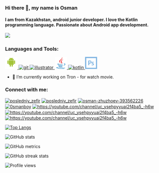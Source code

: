 ### Hi there 👋, my name is Osman
#### I am from Kazakhstan, android junior developer. I love the Kotlin programming language. Passionate about Android app development.
![](https://justresults.co.nz/wp-content/uploads/2015/10/web-developer-banner.png)

<h3 align="left">Languages and Tools: </h3>
<p align="left"> <a href="https://developer.android.com" target="_blank" rel="noreferrer"> <img src="https://raw.githubusercontent.com/devicons/devicon/master/icons/android/android-original-wordmark.svg" alt="android" width="40" height="40"/> </a> <a href="https://git-scm.com/" target="_blank" rel="noreferrer"> <img src="https://www.vectorlogo.zone/logos/git-scm/git-scm-icon.svg" alt="git" width="40" height=" 40"/> </a> <a href="https://www.adobe.com/in/products/illustrator.html" target="_blank" rel="noreferrer"> <img src="https://www.vectorlogo.zone/logos/adobe_illustrator/adobe_illustrator-icon.svg" alt="illustrator" width="40" height="40"/> </a> <a href="https://www.java.com" target="_blank" rel="noreferrer"> <img src="https://raw.githubusercontent.com/devicons/devicon/master/icons/java/java-original.svg" alt="java" width="40" height="40"/> </a> <a href="https://kotlinlang.org" target="_blank" rel="noreferrer"> <img src="https://www.vectorlogo.zone/logos/kotlinlang/kotlinlang-icon.svg" alt="kotlin" width="40" height="40"/> </a> <a href="https://www.photoshop.com/en" target="_blank" rel="noreferrer"> <img src="https://raw.githubusercontent.com/devicons/devicon/master/icons/photoshop/photoshop-line.svg" alt="photoshop" width="40" height="40"/> </a > </p>



- 🔭 I’m currently working on Tron - for watch movie.
<h3 align="left">Connect with me:</h3>
<p align="left">
<a href="https://twitter.com/posledniy_zefir" target="blank"><img align="center" src="https://raw.githubusercontent.com/rahuldkjain/github-profile-readme-generator/master/src/images/icons/Social/twitter.svg" alt="posledniy_zefir" height="30" width="40" /></a>
<a href="https://github.com/osman-boy" target="blank"><img align="center" src="https://cdn.jsdelivr.net/npm/simple-icons@3.0.1/icons/github.svg" alt="posledniy_zefir" height="30" width="40" /></a>
<a href="https://linkedin.com/in/osman-zhuzhoev-393562226" target="blank"><img align="center" src="https://raw.githubusercontent.com/rahuldkjain/github-profile-readme-generator/master/src/images/icons/Social/linked-in-alt.svg" alt="osman-zhuzhoev-393562226" height="30" width="40" /></a>
<a href="https://instagram.com/0smanboy" target="blank"><img align="center" src="https://raw.githubusercontent.com/rahuldkjain/github-profile-readme-generator/master/src/images/icons/Social/instagram.svg" alt="0smanboy" height="30" width= "40" /></a>
<a href="https://www.youtube.com/c/https://youtube.com/channel/uc_ysehpyyuai2f4ba5_-h6w" target="blank"><img align="center" src="https://raw.githubusercontent.com/rahuldkjain/github-profile-readme-generator/master/src/images/icons/Social/youtube.svg" alt="https://youtube.com/channel/uc_ysehpyyuai2f4ba5_-h6w" height="30" width="40" /></a>
<a href="https://www.reddit.com/user/osman-boy" target="blank"><img align="center" src="https://cdn.jsdelivr.net/npm/simple-icons@3.0.1/icons/reddit.svg" alt="https://youtube.com/channel/uc_ysehpyyuai2f4ba5_-h6w" height="30" width="40" /></a>
<a href="https://t.me/osmanboy" target="blank"><img align="center" src="https://cdn.jsdelivr.net/npm/simple-icons@3.0.1/icons/telegram.svg" alt="https://youtube.com/channel/uc_ysehpyyuai2f4ba5_-h6w" height="30" width="40" /></a>
</p>


[![Top Langs](https://github-readme-stats.vercel.app/api/top-langs/?username=osman-boy&theme=aura&layout=compact)](https://github.com/anuraghazra/github-readme-stats)

![GitHub stats](https://github-readme-stats.vercel.app/api?username=osman-boy&show_icons=true&theme=midnight-purple)

![GitHub metrics](https://metrics.lecoq.io/osman-boy)

![GitHub streak stats](https://github-readme-streak-stats.herokuapp.com/?user=osman-boy)

![Profile views](https://gpvc.arturio.dev/osman-boy)  
